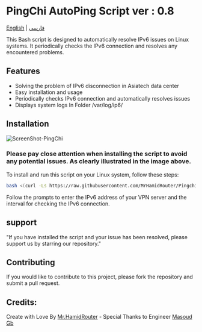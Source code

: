 # PingChi AutoPing Script ver : 0.8
 
[English](README.md) | [فارسی](README-Fa.md)

This Bash script is designed to automatically resolve IPv6 issues on Linux systems. It periodically checks the IPv6 connection and resolves any encountered problems.

## Features
- Solving the problem of IPv6 disconnection in Asiatech data center
- Easy installation and usage
- Periodically checks IPv6 connection and automatically resolves issues
- Displays system logs In Folder /var/log/ip6/

## Installation

![ScreenShot-PingChi](https://github.com/MrHamidRouter/Pingchi/assets/155462614/6a272d83-bfc5-4d7c-baf7-c3399402923e)

### Please pay close attention when installing the script to avoid any potential issues. As clearly illustrated in the image above.


To install and run this script on your Linux system, follow these steps:

```bash
bash <(curl -Ls https://raw.githubusercontent.com/MrHamidRouter/Pingchi/main/Pingchi.sh)
```
    
Follow the prompts to enter the IPv6 address of your VPN server and the interval for checking the IPv6 connection.

## support
"If you have installed the script and your issue has been resolved, please support us by starring our repository."

## Contributing

If you would like to contribute to this project, please fork the repository and submit a pull request.

## Credits:
Create with Love By [Mr.HamidRouter](https://github.com/MrHamidRouter) - Special Thanks to Engineer [Masoud Gb](https://github.com/masoudgb)
